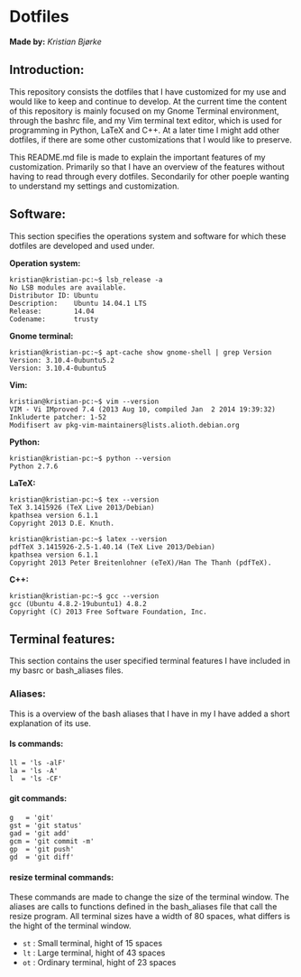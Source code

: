 # Dotfiles

**Made by:** *Kristian Bjørke*

## Introduction:

This repository consists the dotfiles that I have customized for my use and 
would like to keep and continue to develop. At the current time the content 
of this repository is mainly focused on my Gnome Terminal environment, 
through the bashrc file, and my Vim terminal text editor, which is used for
programming in Python, LaTeX and C++. At a later time I might add other 
dotfiles, if there are some other customizations that I would like to 
preserve.

This README.md file is made to explain the important features of my 
customization. Primarily so that I have an overview of the features without 
having to read through every dotfiles. Secondarily for other poeple wanting 
to understand my settings and customization.

## Software:

This section specifies the operations system and software for which these 
dotfiles are developed and used under.

**Operation system:**
```
kristian@kristian-pc:~$ lsb_release -a
No LSB modules are available.
Distributor ID: Ubuntu
Description:    Ubuntu 14.04.1 LTS
Release:        14.04
Codename:       trusty
```

**Gnome terminal:**
```
kristian@kristian-pc:~$ apt-cache show gnome-shell | grep Version
Version: 3.10.4-0ubuntu5.2
Version: 3.10.4-0ubuntu5
```

**Vim:**
```
kristian@kristian-pc:~$ vim --version
VIM - Vi IMproved 7.4 (2013 Aug 10, compiled Jan  2 2014 19:39:32)
Inkluderte patcher: 1-52
Modifisert av pkg-vim-maintainers@lists.alioth.debian.org
```

**Python:**
```
kristian@kristian-pc:~$ python --version
Python 2.7.6
```

**LaTeX:**
```
kristian@kristian-pc:~$ tex --version
TeX 3.1415926 (TeX Live 2013/Debian)
kpathsea version 6.1.1
Copyright 2013 D.E. Knuth.

kristian@kristian-pc:~$ latex --version
pdfTeX 3.1415926-2.5-1.40.14 (TeX Live 2013/Debian)
kpathsea version 6.1.1
Copyright 2013 Peter Breitenlohner (eTeX)/Han The Thanh (pdfTeX).
```

**C++:**
```
kristian@kristian-pc:~$ gcc --version
gcc (Ubuntu 4.8.2-19ubuntu1) 4.8.2
Copyright (C) 2013 Free Software Foundation, Inc.
```

## Terminal features:

This section contains the user specified terminal features I have 
included in my basrc or bash_aliases files.

### Aliases:

This is a overview of the bash aliases that I have in my I have added a
short explanation of its use.

#### ls commands:
```
ll = 'ls -alF'
la = 'ls -A'
l  = 'ls -CF'
```

#### git commands:
```
g   = 'git'
gst = 'git status'
gad = 'git add'
gcm = 'git commit -m'
gp  = 'git push'
gd  = 'git diff'
```


#### resize terminal commands:

These commands are made to change the size of the terminal window.
The aliases are calls to functions defined in the bash_aliases file
that call the resize program. All terminal sizes have a width of 
80 spaces, what differs is the hight of the terminal window.

- `st` : Small terminal, hight of 15 spaces
- `lt` : Large terminal, hight of 43 spaces
- `ot` : Ordinary terminal, hight of 23 spaces
